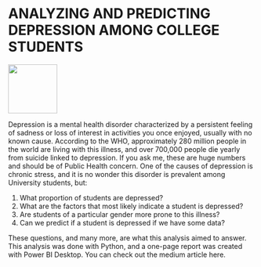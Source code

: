 # ANALYZING AND PREDICTING DEPRESSION AMONG COLLEGE STUDENTS

<img src="PREDICTING-DEPRESSION-AMONG-COLLEGE-STUDENTS-WITH-PYTHON/anthony-tran-vXymirxr5ac-unsplash.jpg" width="100">

  Depression is a mental health disorder characterized by a persistent feeling of sadness or loss of interest in activities you once enjoyed, usually with no known cause. According to the WHO, approximately 280 million people in the world are living with this illness, and over 700,000 people die yearly from suicide linked to depression. If you ask me, these are huge numbers and should be of Public Health concern.
One of the causes of depression is chronic stress, and it is no wonder this disorder is prevalent among University students, but:
1. What proportion of students are depressed?
2. What are the factors that most likely indicate a student is depressed?
3. Are students of a particular gender more prone to this illness?
4. Can we predict if a student is depressed if we have some data?

These questions, and many more, are what this analysis aimed to answer. This analysis was done with Python, and a one-page report was created with Power BI Desktop. You can check out the medium article here.
